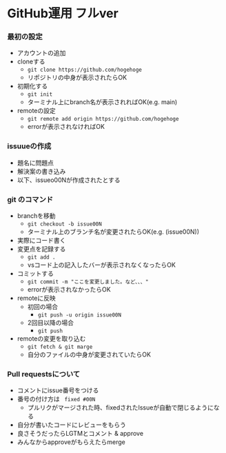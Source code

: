 # GitHub運用 フルver

### 最初の設定
- アカウントの追加
- cloneする
    - ```git clone https://github.com/hogehoge ```
    - リポジトリの中身が表示されたらOK
- 初期化する
    - ```git init ```
    - ターミナル上にbranch名が表示されればOK(e.g. main)
- remoteの設定
    - ```git remote add origin https://github.com/hogehoge ```
    - errorが表示されなければOK
### issuueの作成
- 題名に問題点
- 解決案の書き込み
- 以下、issueo00Nが作成されたとする
### git のコマンド
- branchを移動
    - ``` git checkout -b issue00N ```
    - ターミナル上のブランチ名が変更されたらOK(e.g. (issue00N))
- 実際にコード書く
- 変更点を記録する
    - ``` git add . ```
    - vsコード上の記入したバーが表示されなくなったらOK
- コミットする
    - ``` git commit -m "ここを変更しました。など、、、" ```
    - errorが表示されなかったらOK
- remoteに反映
    - 初回の場合
        - ``` git push -u origin issue00N ``` 
    - 2回目以降の場合
        - ``` git push ```
- remoteの変更を取り込む
    - ```git fetch & git marge```
    - 自分のファイルの中身が変更されていたらOK
### Pull requestsについて
- コメントにissue番号をつける
- 番号の付け方は ``` fixed #00N``` 
  - プルリクがマージされた時、fixedされたIssueが自動で閉じるようになる
- 自分が書いたコードにレビューをもらう
- 良さそうだったらLGTMとコメント & approve
- みんなからapproveがもらえたらmerge
